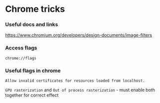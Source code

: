 # Chrome tricks

### Useful docs and links

https://www.chromium.org/developers/design-documents/image-filters

### Access flags

`chrome://flags`

### Useful flags in chrome

`Allow invalid certificates for resources loaded from localhost.`

`GPU rasterization` and `Out of process rasterization` - must enable both together for correct effect


